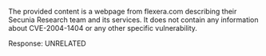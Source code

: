 The provided content is a webpage from flexera.com describing their Secunia Research team and its services. It does not contain any information about CVE-2004-1404 or any other specific vulnerability.

Response: UNRELATED